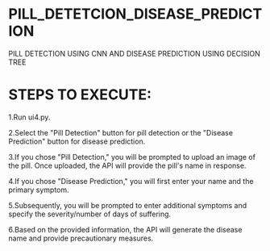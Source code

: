 # PILL_DETETCION_DISEASE_PREDICTION
PILL DETECTION USING CNN AND DISEASE PREDICTION USING DECISION TREE
# STEPS TO EXECUTE:

1.Run ui4.py.

2.Select the "Pill Detection" button for pill detection or the "Disease Prediction" button for disease prediction.

3.If you chose "Pill Detection," you will be prompted to upload an image of the pill. Once uploaded, the API will provide the pill's name in response.

4.If you chose "Disease Prediction," you will first enter your name and the primary symptom.

5.Subsequently, you will be prompted to enter additional symptoms and specify the severity/number of days of suffering.

6.Based on the provided information, the API will generate the disease name and provide precautionary measures.
